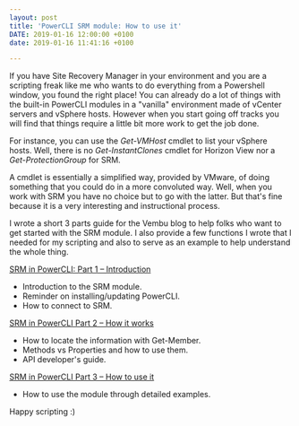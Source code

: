 ```yaml
---
layout: post
title: 'PowerCLI SRM module: How to use it'
DATE: 2019-01-16 12:00:00 +0100
date: 2019-01-16 11:41:16 +0100

---
```

If you have Site Recovery Manager in your environment and you are a scripting freak like me who wants to do everything from a Powershell window, you found the right place! You can already do a lot of things with the built-in PowerCLI modules in a "vanilla" environment made of vCenter servers and vSphere hosts. However when you start going off tracks you will find that things require a little bit more work to get the job done. 

For instance, you can use the _Get-VMHost_ cmdlet to list your vSphere hosts. Well, there is no _Get-InstantClones_ cmdlet for Horizon View nor a _Get-ProtectionGroup_ for SRM.

A cmdlet is essentially a simplified way, provided by VMware, of doing something that you could do in a more convoluted way. Well, when you work with SRM you have no choice but to go with the latter. But that's fine because it is a very interesting and instructional process.

I wrote a short 3 parts guide for the Vembu blog to help folks who want to get started with the SRM module. I also provide a few functions I wrote that I needed for my scripting and also to serve as an example to help understand the whole thing.

[SRM in PowerCLI: Part 1 – Introduction](https://www.vembu.com/blog/srm-powercli-introduction/ "SRM in PowerCLI part 1") 

* Introduction to the SRM module. 
* Reminder on installing/updating PowerCLI. 
* How to connect to SRM.

[SRM in PowerCLI Part 2 – How it works](https://www.vembu.com/blog/srm-powercli-how-it-works/ "SRM in Powercli part 2")

* How to locate the information with Get-Member.
* Methods vs Properties and how to use them.
* API developer's guide.

[SRM in PowerCLI Part 3 – How to use it](https://www.vembu.com/blog/srm-powercli-how-to-use-part-3/ "SRM in PowerCLI part 3")

* How to use the module through detailed examples.

Happy scripting :)